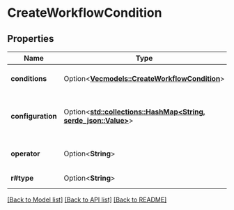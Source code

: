# CreateWorkflowCondition

## Properties

Name | Type | Description | Notes
------------ | ------------- | ------------- | -------------
**conditions** | Option<[**Vec<models::CreateWorkflowCondition>**](CreateWorkflowCondition.md)> | The list of workflow conditions. | [optional]
**configuration** | Option<[**std::collections::HashMap<String, serde_json::Value>**](serde_json::Value.md)> | EXPERIMENTAL. The configuration of the transition rule. | [optional]
**operator** | Option<**String**> | The compound condition operator. | [optional]
**r#type** | Option<**String**> | The type of the transition rule. | [optional]

[[Back to Model list]](../README.md#documentation-for-models) [[Back to API list]](../README.md#documentation-for-api-endpoints) [[Back to README]](../README.md)


